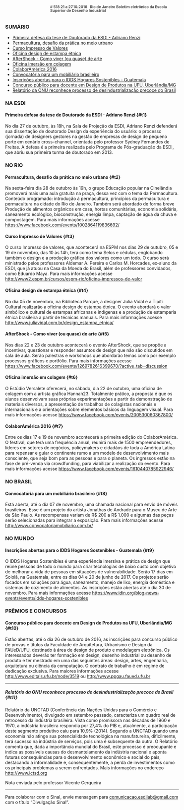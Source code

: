 <!--
---
title: sinal 518 - Esdi
-->
<div style="  width:40em;max-width: 40em;margin: 0 auto;" markdown=1>

<div style="background:url(img/selo.png) no-repeat;line-height:1em;font-size:0.85em;font-weight:bold;color:#555;padding: 0 0 0 145px;margin:0 0 3em 0;" markdown="1">
# 518
21 a 27.10.2016   Rio de Janeiro   
Boletim eletrônico da Escola Superior de Desenho Industrial
</div>


### SUMÁRIO 

  * [Primeira defesa da tese de Doutorado da ESDI - Adriano Renzi](#t1)
  * [Permacultura, desafio da prática no meio urbano](#t2)
  * [Curso Impresso de Valores](#t3)
  * [Oficina design de estampa étnica](#t4)
  * [AfterShock - Como viver (ou quase) de arte](#t5)
  * [Oficina imersão em colagem](#t6)
  * [ColaborAmérica 2016](#t7)
  * [Convocatória para um mobiliário brasileiro](#t8) 
  * [Inscrições abertas para o IDDS Hogares Sostenibles - Guatemala](#t9)
  * [Concurso público para docente em Design de Produtos na UFU, Uberlândia/MG](#t10)
  * [Relatório da ONU reconhece processo de desindustrialização precoce do Brasil](#t11) 


### NA ESDI

#### Primeira defesa da tese de Doutorado da ESDI - Adriano Renzi  {#t1}

No dia 27 de outubro, às 18h, na Sala de Projeção da ESDI, Adriano Renzi defenderá sua dissertação de doutorado Design da experiência do usuário: o processo (jornada) de designers gestores na gestão de empresas de design de pequeno porte em cenário cross-channel, orientada pelo professor Sydney Fernandes de Freitas. A defesa é a primeira realizada pelo Programa de Pós-graduação da ESDI, que abriu sua primeira turma de doutorado em 2013. 

### NO RIO

#### Permacultura, desafio da prática no meio urbano {#t2}

Na sexta-feira dia 28 de outubro às 19h, o grupo Educação popular na Cinelândia promoverá mais uma aula gratuita na praça, dessa vez com o tema da Permacultura. Conteúdo programado: introdução à permacultura, princípios da permacultura e permacultura na cidade do Rio de Janeiro. Também será abordado de forma breve Produção de alimentos orgânicos em casa, hortas comunitárias, economia solidária, saneamento ecológico, bioconstrução, energia limpa, captação de água da chuva e compostagem. Para mais informações acesse https://www.facebook.com/events/1002864119836692/ 


#### Curso Impresso de Valores {#t3}

O curso Impresso de valores, que acontecerá na ESPM nos dias 29 de outubro, 05 e 19 de novembro, das 10 às 14h, terá como tema Selos e cédulas, englobando também o design e a produção gráfica dos valores como um todo. O curso será ministrado pelos professores Aldemar A. Pereira e Carlos M. Horcades, ex-aluno da ESDI, que já atuou na Casa da Moeda do Brasil, além de professores convidados, como Eduardo Maya. Para mais informações acesse http://www2.espm.br/cursos/espm-rio/oficina-impressos-de-valor 


#### Oficina design de estampa étnica {#t4} 

No dia 05 de novembro, na Biblioteca Parque, a designer Julia Vidal e a Tipiti Cultural realizarão a oficina design de estampa étnica. O evento abordará o valor simbólico e cultural de estampas africanas e indígenas e a produção de estamparia étnica brasileira a partir de técnicas manuais. Para mais informações acesse  http://www.juliavidal.com.br/design_estampa_etnica/  


#### AfterShock - Como viver (ou quase) de arte {#t5} 

Nos dias 22 e 23 de outubro acontecerá o evento AfterShock, que se propõe a incentivar, questionar e responder assuntos de design que não são discutidos em sala de aula. Serão palestras e workshops que abordarão temas como por exemplo processos gráficos e portfólio. Para mais informações acesse https://www.facebook.com/events/1269782616399670/?active_tab=discussion 


#### Oficina imersão em colagem {#t6}

O Estúdio Versalete oferecerá, no sábado, dia 22 de outubro, uma oficina de colagem com a artista gráfica Hannah23. Totalmente prático, a proposta é que os alunos desenvolvam suas próprias experimentações a partir da demonstração de materiais diversos, a apresentação de trabalhos de colagistas nacionais e internacionais e a orientações sobre elementos básicos da linguagem visual. Para mais informações acesse https://www.facebook.com/events/200530060367800/ 


#### ColaborAmérica 2016 {#t7} 

Entre os dias 17 e 19 de novembro acontecerá a primeira edição do ColaborAmérica. O festival, que terá uma frequência anual, reunirá mais de 1500 empreendedores, líderes em setores de negócios, policymakers e cidadãos de toda a América Latina para repensar e guiar o continente rumo a um modelo de desenvolvimento mais consciente, que seja bom para as pessoas e para o planeta. Os ingressos estão na fase de pré-venda via crowdfunding, para viabilizar a realização do evento. Para mais informações acesse https://www.facebook.com/events/1610440785922946/ 

### NO BRASIL

#### Convocatória para um mobiliário brasileiro {#t8}

Está aberta, até o dia 07 de novembro, uma chamada nacional para envio de móveis brasileiros. Esse é um projeto do artista Jonathas de Andrade para o Museu de Arte de São Paulo. As recompensas variam de R$ 200 a R$ 1.000 e algumas das peças serão selecionadas para integrar a exposição. Para mais informações acesse http://www.convocatoriamobiliario.com.br/ 


### NO MUNDO

#### Inscrições abertas para o IDDS Hogares Sostenibles - Guatemala {#t9}

O IDDS Hogares Sostenibles é uma experiência imersiva e prática de design que reúne pessoas de todo o mundo para criar tecnologias de baixo custo com objetivo de melhorar a vida de pessoas em situações de vulnerabilidade. Serão 17 dias em Sololá, na Guatemala, entre os dias 04 e 20 de junho de 2017. Os projetos serão focados em soluções para água, saneamento, manejo de lixo, energia doméstica e sistemas de cozimento de alimentos. As inscrições estão abertas até o dia 30 de novembro. Para mais informações acesse https://www.idin.org/blog-news-events/events/idds-hogares-sostenibles 


### PRÊMIOS E CONCURSOS

#### Concurso público para docente em Design de Produtos na UFU, Uberlândia/MG {#t10}

Estão abertas, até o dia 26 de outubro de 2016, as inscrições para concurso público de provas e títulos da Faculdade de Arquitetura, Urbanismo e Design da FAUeD/UFU, destinado à área de design de produto e modelagem eletrônica. Os interessados deverão ter formação em design, desenho industrial ou desenho de produto e ter mestrado em uma das seguintes áreas: design, artes, engenharia, arquitetura ou ciência da computação. O contrato de trabalho é em regime de dedicação exclusiva. Para maiores informações acesse http://www.editais.ufu.br/node/3519 ou http://www.ppgau.faued.ufu.br 


-----------

##### Relatório da ONU reconhece processo de desindustrialização precoce do Brasil {#t11}

Relatório da UNCTAD (Conferência das Nações Unidas para o Comércio e Desenvolvimento), divulgado em setembro passado, caracteriza um quadro real de retrocesso da indústria brasileira. Vista como promissora nas décadas de 1960 e 1970, a indústria brasileira respondia por 27,4% do PIB e, atualmente, a participação deste segmento produtivo caiu para 10,9% (2014).
Segundo a UNCTAD quando uma economia não atinge sua potencialidade tecnológica na manufatureira, dificilmente, terá sucesso na indústria de serviços, pois uma é subsequente da outra.
O Relatório comenta que, dada a importância mundial do Brasil, este processo é preocupante e indica as possíveis causas do desmantelamento da indústria nacional e aponta futuras consequências para o desenvolvimento econômico e social do país, destacando a informalidade e, consequentemente, a perda de investimentos como os principais problemas a serem enfrentados.
Mais informações no endereço http://www.ictsd.org

Nota enviada pelo professor Vicente Cerqueira

- - - 


Para colaborar com o Sinal, envie mensagem para [comunicacao.esdilab@gmail.com](mailto:comunicacao.esdilab@gmail.com) com o título “Divulgação Sinal”.

</div>

<img src="img/selo.png" style="display:none;opacity:0;width:0;height:0;" />
